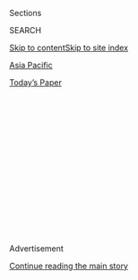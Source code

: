 <div id="app">

<div>

<div>

<div>

<div class="NYTAppHideMasthead css-1q2w90k e1suatyy0">

<div class="section css-ui9rw0 e1suatyy2">

<div class="css-eph4ug er09x8g0">

<div class="css-6n7j50">

</div>

<span class="css-1dv1kvn">Sections</span>

<div class="css-10488qs">

<span class="css-1dv1kvn">SEARCH</span>

</div>

[Skip to content](#site-content)[Skip to site index](#site-index)

</div>

<div id="masthead-section-label" class="css-1wr3we4 eaxe0e00">

[Asia
Pacific](https://www.nytimes3xbfgragh.onion/section/world/asia)

</div>

<div class="css-10698na e1huz5gh0">

</div>

</div>

<div id="masthead-bar-one" class="section hasLinks css-15hmgas e1csuq9d3">

<div class="css-uqyvli e1csuq9d0">

</div>

<div class="css-1uqjmks e1csuq9d1">

</div>

<div class="css-9e9ivx">

[](https://myaccount.nytimes3xbfgragh.onion/auth/login?response_type=cookie&client_id=vi)

</div>

<div class="css-1bvtpon e1csuq9d2">

[Today’s
Paper](https://www.nytimes3xbfgragh.onion/section/todayspaper)

</div>

</div>

</div>

</div>

<div data-aria-hidden="false">

<div id="site-content" data-role="main">

<div>

<div class="css-1aor85t" style="opacity:0.000000001;z-index:-1;visibility:hidden">

<div class="css-1hqnpie">

<div class="css-epjblv">

<span class="css-17xtcya">[Asia
Pacific](/section/world/asia)</span><span class="css-x15j1o">|</span><span class="css-fwqvlz">Trump
Administration Penalizes Hong Kong Officials for Crackdown on
Protesters</span>

</div>

<div class="css-k008qs">

<div class="css-1iwv8en">

<span class="css-18z7m18"></span>

<div>

</div>

</div>

<span class="css-1n6z4y">https://nyti.ms/2XGM5Um</span>

<div class="css-1705lsu">

<div class="css-4xjgmj">

<div class="css-4skfbu" data-role="toolbar" data-aria-label="Social Media Share buttons, Save button, and Comments Panel with current comment count" data-testid="share-tools">

  - 
  - 
  - 
  - 
    
    <div class="css-6n7j50">
    
    </div>

  - 
  - 

</div>

</div>

</div>

</div>

</div>

</div>

<div id="NYT_TOP_BANNER_REGION" class="css-13pd83m">

</div>

<div id="top-wrapper" class="css-1sy8kpn">

<div id="top-slug" class="css-l9onyx">

Advertisement

</div>

[Continue reading the main
story](#after-top)

<div class="ad top-wrapper" style="text-align:center;height:100%;display:block;min-height:250px">

<div id="top" class="place-ad" data-position="top" data-size-key="top">

</div>

</div>

<div id="after-top">

</div>

</div>

<div>

<div id="sponsor-wrapper" class="css-1hyfx7x">

<div id="sponsor-slug" class="css-19vbshk">

Supported by

</div>

[Continue reading the main
story](#after-sponsor)

<div id="sponsor" class="ad sponsor-wrapper" style="text-align:center;height:100%;display:block">

</div>

<div id="after-sponsor">

</div>

</div>

<div class="css-186x18t">

</div>

<div class="css-1vkm6nb ehdk2mb0">

# Trump Administration Penalizes Hong Kong Officials for Crackdown on Protesters

</div>

The sanctions are the first punishments brought against officials in
China and Hong Kong for suppressing pro-democracy protests.

<div class="css-79elbk" data-testid="photoviewer-wrapper">

<div class="css-z3e15g" data-testid="photoviewer-wrapper-hidden">

</div>

<div class="css-1a48zt4 ehw59r15" data-testid="photoviewer-children">

![<span class="css-16f3y1r e13ogyst0" data-aria-hidden="true">A
pro-democracy protest in July in Hong Kong. A new national security law
that Beijing imposed on Hong Kong grants expansive powers to security
agencies.</span><span class="css-cnj6d5 e1z0qqy90" itemprop="copyrightHolder"><span class="css-1ly73wi e1tej78p0">Credit...</span><span><span>Lam
Yik Fei for The New York
Times</span></span></span>](https://static01.graylady3jvrrxbe.onion/images/2020/08/07/us/politics/07dc-china-sanctions/07dc-china-sanctions-articleLarge-v2.jpg?quality=75&auto=webp&disable=upscale)

</div>

</div>

<div class="css-18e8msd">

<div class="css-pdw9fk epjyd6m0">

<div class="css-1txwxcy ey68jwv0" data-aria-hidden="true">

[![Pranshu
Verma](https://static01.graylady3jvrrxbe.onion/images/2020/07/07/reader-center/author-pranshu-verma/author-pranshu-verma-thumbLarge.png
"Pranshu Verma")](https://www.nytimes3xbfgragh.onion/by/pranshu-verma)[![Edward
Wong](https://static01.graylady3jvrrxbe.onion/images/2018/09/24/multimedia/author-edward-wong/author-edward-wong-thumbLarge-v5.png
"Edward Wong")](https://www.nytimes3xbfgragh.onion/by/edward-wong)

</div>

<div class="css-1baulvz">

By [<span class="css-1baulvz" itemprop="name">Pranshu
Verma</span>](https://www.nytimes3xbfgragh.onion/by/pranshu-verma) and
[<span class="css-1baulvz last-byline" itemprop="name">Edward
Wong</span>](https://www.nytimes3xbfgragh.onion/by/edward-wong)

</div>

</div>

  - 
    
    <div class="css-ld3wwf e16638kd2">
    
    Aug. 7, 2020Updated <span class="css-epvm6">5:32 p.m.
    ET</span>
    
    </div>

  - 
    
    <div class="css-4xjgmj">
    
    <div class="css-pvvomx" data-role="toolbar" data-aria-label="Social Media Share buttons, Save button, and Comments Panel with current comment count" data-testid="share-tools">
    
      - 
      - 
      - 
      - 
        
        <div class="css-6n7j50">
        
        </div>
    
      - 
      - 
    
    </div>
    
    </div>

</div>

</div>

<div class="section meteredContent css-1r7ky0e" name="articleBody" itemprop="articleBody">

<div class="css-1fanzo5 StoryBodyCompanionColumn">

<div class="css-53u6y8">

WASHINGTON — The Trump administration imposed sanctions on Friday on
Hong Kong’s chief executive, Carrie Lam, and 10 other senior officials
in Hong Kong and mainland China over their roles in cracking down on
political dissent.

The move comes after Beijing announced in June that it was imposing a
[national security law in Hong
Kong](https://www.nytimes3xbfgragh.onion/2020/06/30/world/asia/hong-kong-security-law-explain.html)
to grant security agencies expansive powers.

The sanctions are the first against officials in Hong Kong and mainland
China over suppression of [pro-democracy
protests](https://www.nytimes3xbfgragh.onion/2020/05/27/world/asia/why-are-hong-kong-protesters.html)
and dissent in the territory. Last month, President Trump [signed an
executive
order](https://www.nytimes3xbfgragh.onion/2020/07/14/us/politics/trump-news-conference.html)
seeking to punish China for its repression in Hong Kong.

“The Chinese Communist Party has made clear that Hong Kong will never
again enjoy the high degree of autonomy that Beijing itself promised to
the Hong Kong people,” Secretary of State Mike Pompeo said in a
statement on Friday. “The United States will therefore treat Hong Kong
as ‘one country, one system,’ and take action against individuals who
have crushed the Hong Kong people’s freedoms.”

</div>

</div>

<div class="css-1fanzo5 StoryBodyCompanionColumn">

<div class="css-53u6y8">

Mr. Pompeo was referring to “one country, two systems,” the term widely
used to describe the promise that China made in an international treaty
signed with Britain in 1984 that Hong Kong would remain autonomous for
50 years after its transition from British to Chinese rule in 1997.

Treasury Department officials said Ms. Lam was being penalized because
she was “directly responsible” for enacting Beijing’s policies that
stifle dissent in Hong Kong.

Others facing sanctions include Chris Tang, the commissioner of the Hong
Kong Police Force, and Stephen Lo, who led the police department until
2019 and oversaw the arrest of 4,000 pro-democracy protesters that led
to over 1,600 people being injured, according to Treasury Department
officials. Many of the protesters were released on bail hours after
their arrests.

Also facing penalties are the leaders of China’s liaison office to Hong
Kong and of its Hong Kong and Macau affairs office, both of which enact
Beijing’s policies in the territory. The most senior Chinese official
named is Xia Baolong, who oversees the Hong Kong and Macau affairs
office, which is under the State Council, China’s cabinet. Mr. Xia is
believed to be trusted by Xi Jinping, China’s leader.

The chief of the liaison office, Luo Huining, is the most senior
mainland official in Hong Kong. The Treasury Department also named Zheng
Yanxiong and Eric Chan, two officials taking up senior posts established
by the new national security law.

</div>

</div>

<div class="css-1fanzo5 StoryBodyCompanionColumn">

<div class="css-53u6y8">

The actions announced on Friday are symbolic to a degree, since it is
unclear if any of the 11 individuals have assets or property in the
United States that would be frozen under the measure.

The officials are prohibited from traveling to the United States.

Ms. Lam addressed the threat of facing sanctions during a news
conference last month, saying she would “laugh it off.”

“I’m not worried,” she said. “I don’t have assets in the United States
and don’t really yearn to go to the U.S.”

Dali L. Yang, a political scientist at the University of Chicago, said
the sanctions appeared to be “very targeted.”

“It’s much more about sending a message and demonstrating that the
administration is acting on something that is in violation of and
impinging on the freedom and the democratic potential of Hong Kong,” he
said.

Pro-democracy protests erupted in Hong Kong in June 2019, and the police
soon began taking increasingly hard-line measures to try to suppress
them, firing tear gas and using batons to beat demonstrators in subway
cars and alleyways. Those tactics escalated the protests, becoming the
focal point of grievances.

The Trump administration has taken a series of measures in recent months
that have heightened tensions between Washington and Beijing.
Administration officials say they are largely taking reciprocal actions
that counter bad behavior by the Chinese Communist Party.

</div>

</div>

<div class="css-1fanzo5 StoryBodyCompanionColumn">

<div class="css-53u6y8">

On Thursday, Mr. Trump [signed two executive
orders](https://www.nytimes3xbfgragh.onion/2020/08/06/technology/trump-wechat-tiktok-china.html)
barring American residents and corporations from making any transactions
with the Chinese-owned TikTok and WeChat apps within 45 days, saying the
use of the services posed a national security risk because they do not
keep user data private. Officials did not detail what the ban would
entail. WeChat is widely used in China, and halting the use of the app
in the United States would be onerous for anyone trying to keep in touch
with people in China or make transactions with Chinese businesses.

Last month, the administration [imposed
sanctions](https://slack-redir.net/link?url=https%3A%2F%2Fwww.nytimes3xbfgragh.onion%2F2020%2F07%2F09%2Fworld%2Fasia%2Ftrump-china-sanctions-uighurs.html)
on senior Chinese officials, including a member of the Communist Party’s
ruling Politburo, over human rights abuses against the largely Muslim
Uighur ethnic minority in the Xinjiang region. Officials have also [shut
down](https://www.nytimes3xbfgragh.onion/2020/07/22/world/asia/us-china-houston-consulate.html)
the Chinese Consulate in Houston, citing economic espionage efforts by
diplomats; banned some students affiliated with Chinese military
institutions from traveling to the United States; and arrested officers
or affiliates of the People’s Liberation Army in the United States on
accusations of visa fraud.

The Trump administration has also imposed visa restrictions on Chinese
journalists in the United States and effectively expelled dozens of
them. That has incited Beijing to take harsh actions on American
journalists, including expelling employees of The New York Times, The
Wall Street Journal and The Washington Post.

In May, the administration [imposed a new 90-day
limit](https://www.nytimes3xbfgragh.onion/2020/05/09/us/politics/china-journalists-us-visa-crackdown.html)
on stays for Chinese citizens who are in the United States on a
journalism visa. This required all such journalists to apply for a visa
renewal before Thursday.

U.S. officials are not expected to renew many of the visas, which would
lead to expulsions in the coming days.

Except for starting a trade war in 2018, Mr. Trump [was reluctant to
take hard
actions](https://www.nytimes3xbfgragh.onion/2020/06/18/us/politics/trump-china-bolton.html)
against China during much of his time in office. He constantly praised
China’s leader and pleaded with Mr. Xi for help on re-election. But he
has soured on that relationship since the coronavirus spread across the
United States, devastating the economy and his prospects for
re-election.

Since Beijing announced the new national security law for Hong Kong,
American officials have debated how to persuade Chinese officials to
roll it back or how to penalize the Chinese government.

</div>

</div>

<div class="css-1fanzo5 StoryBodyCompanionColumn">

<div class="css-53u6y8">

Last month, Mr. Trump signed an executive order ending the special
status that the United States grants Hong Kong in diplomatic and trade
relations. U.S. officials are now beginning to treat the territory like
mainland China.

At the time, some administration officials had wanted Mr. Trump to
announce that his government would impose sanctions on Ms. Lam and other
officials in Hong Kong and China. The president declined to do so then.

The current flurry of actions against China dovetails with a core part
of Mr. Trump’s campaign strategy. His aides are trying to show Mr. Trump
is hitting China hard to shift the national conversation from his
[failures on managing the
pandemic](https://www.nytimes3xbfgragh.onion/2020/08/06/us/coronavirus-us.html)
and the economy.

The outbreak was first detected in central China, and recently, Mr.
Trump has blamed Chinese officials for failing to contain it, though he
[praised](https://twitter.com/realdonaldtrump/status/1243407157321560071?lang=en)
Mr. Xi’s efforts this winter.

Some of the China hawks in the administration are trying to [set the two
nations](https://www.nytimes3xbfgragh.onion/2020/07/25/world/asia/us-china-trump-xi.html)
on a course for long-term confrontation and ensure that relations remain
in a state of open rivalry even if the presumptive Democratic candidate,
former Vice President Joseph R. Biden Jr., wins the November election.

“This administration is weaving together a tapestry of actions, almost
like they’re trying to cement a stand that, regardless of what happens
in the elections, would not be taken down easily,” Mr. Yang said.

Elaine Yu and Austin Ramzy contributed reporting from Hong Kong.

</div>

</div>

<div>

</div>

</div>

<div>

</div>

<div>

</div>

<div>

</div>

<div>

<div id="bottom-wrapper" class="css-1ede5it">

<div id="bottom-slug" class="css-l9onyx">

Advertisement

</div>

[Continue reading the main
story](#after-bottom)

<div id="bottom" class="ad bottom-wrapper" style="text-align:center;height:100%;display:block;min-height:90px">

</div>

<div id="after-bottom">

</div>

</div>

</div>

</div>

</div>

## Site Index

<div>

</div>

## Site Information Navigation

  - [© <span>2020</span> <span>The New York Times
    Company</span>](https://help.nytimes3xbfgragh.onion/hc/en-us/articles/115014792127-Copyright-notice)

<!-- end list -->

  - [NYTCo](https://www.nytco.com/)
  - [Contact
    Us](https://help.nytimes3xbfgragh.onion/hc/en-us/articles/115015385887-Contact-Us)
  - [Work with us](https://www.nytco.com/careers/)
  - [Advertise](https://nytmediakit.com/)
  - [T Brand Studio](http://www.tbrandstudio.com/)
  - [Your Ad
    Choices](https://www.nytimes3xbfgragh.onion/privacy/cookie-policy#how-do-i-manage-trackers)
  - [Privacy](https://www.nytimes3xbfgragh.onion/privacy)
  - [Terms of
    Service](https://help.nytimes3xbfgragh.onion/hc/en-us/articles/115014893428-Terms-of-service)
  - [Terms of
    Sale](https://help.nytimes3xbfgragh.onion/hc/en-us/articles/115014893968-Terms-of-sale)
  - [Site
    Map](https://spiderbites.nytimes3xbfgragh.onion)
  - [Help](https://help.nytimes3xbfgragh.onion/hc/en-us)
  - [Subscriptions](https://www.nytimes3xbfgragh.onion/subscription?campaignId=37WXW)

</div>

</div>

</div>

</div>
